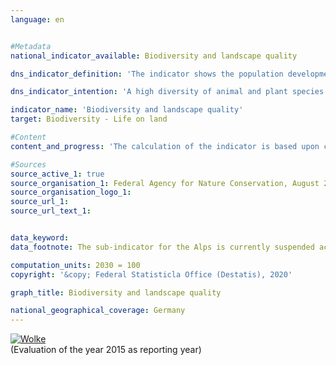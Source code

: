 ```yaml
---                   
language: en                   


#Metadata                   
national_indicator_available: Biodiversity and landscape quality                   

dns_indicator_definition: 'The indicator shows the population development for 51 selected bird species in the form of an index.<sub> Text aus dem Indikatorenbericht 2018</sub>'                   

dns_indicator_intention: 'A high diversity of animal and plant species is a fundamental prerequisite for a healthy natural environment and an essential basis for human livelihood. To preserve biodiversity and at the same time the quality of life of humans, the provisional target of the Federal Government is an index value of 100 by 2030 – this target was originally supposed to be achieved by 2015. It is foreseen to check the level of this target value by 2020 and to adjust it if necessary.<sub> Text aus dem Indikatorenbericht 2018</sub>'                   

indicator_name: 'Biodiversity and landscape quality'                   
target: Biodiversity - Life on land                   

#Content                    
content_and_progress: 'The calculation of the indicator is based upon changes in the populations of 51 bird species, which together represent the most important types of landscape and habitat in Germany: ten species each for the sub-indicators for farmland, settlements, inland waters, coasts and seas as well as eleven species for forests. As data availability is uncertain, the Alpine habitat is currently not taken into account.<br><br>The population size per species is calculated annually from the results of bird monitoring programmes by the Dachverband Deutscher Avifaunisten (DDA) in cooperation with the Federal Agency for Nature Conservation (BfN) and is set in relation to the size of the target population. The value of the target population was determined by a committee of experts for each bird species - originally for the year 2015. The historical values for 1970 and 1975 have been recalculated.<br><br>For each sub-indicator, the arithmetic mean of the degrees of target achievement is calculated for all ten or eleven selected bird species. The overall indicator is calculated as a weighted sum of the sub-indicators. The weighting is based on the respective main habitat or landscape type as a share of the total area of Germany. For the time being, the target values for the sub-indicators and the overall indicator were not altered for the target year 2030.<br><br>In addition to birds, there are also other species that rely on a richly structured landscape with intact, sustainably used habitats, which means that the indicator also indirectly maps the development of a number of other species in the landscape and the sustainability of land use.<br><br>In 1990, the value of the indicator ”Biodiversity and landscape quality” was considerably lower than the values recalculated for 1970 and 1975. In the last ten reference years (2005 to 2015), the value of the indicator has deteriorated further. In 2015, it was 70.3&nbsp;% of the target value. Should this development continue, the target set for 2030 is unlikely to be achieved.<br><br>In the course of the last ten years (from 2005 to 2015), however, the sub-indicators for the individual habitat types have developed differently. Up to 2014, the sub-indicators for farmland (2015: 59.2&nbsp;% of the target value) as well as for coasts and seas (2015: 58.5&nbsp;% of the target value) showed a downward development, but have recovered slightly in 2015. This also has a considerable impact on the value of the overall indicator.<br><br>Except for the sub-indicators for forests and inland waters, all sub-indicators also remained considerably below the comparative values for 1990. In terms of biodiversity and the landscape quality of forests, the situation appeared to have improved considerably recently in comparison with the other habitat types. In 2015, this habitat achieved 90.1&nbsp;% of the target value, which was the highest value compared with the other sub-indicators.<sub> Text aus dem Indikatorenbericht 2018</sub>'                   

#Sources
source_active_1: true                           
source_organisation_1: Federal Agency for Nature Conservation, August 2018                           
source_organisation_logo_1:                            
source_url_1:                            
source_url_text_1:                            


data_keyword:                    
data_footnote: The sub-indicator for the Alps is currently suspended across the entire data series. The historical values for 1970 and 1975 have been recalculatedThe target values for the sub-indicators and the overall indicator are to be checked by 2020.                   

computation_units: 2030 = 100                   
copyright: '&copy; Federal Statisticla Office (Destatis), 2020'                   

graph_title: Biodiversity and landscape quality                   

national_geographical_coverage: Germany                   
---
```

<div>                           
  <div class="my-header">                           
    <a href="https://nachhaltige-entwicklung-deutschland.github.io/open-sdg-site-starter/status/"><img src="https://g205sdgs.github.io/sdg-indicators/public/Wettersymbole/Wolke.png" alt="Wolke" />                           
    </a>                           
  </div>
  <div class="my-header-note">
    <span>(Evaluation of the year 2015 as reporting year)</span>
  </div>                           
</div>